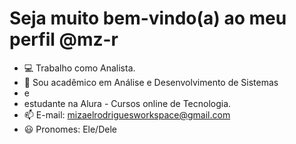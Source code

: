 # Seja muito bem-vindo(a) ao meu perfil @mz-r
- 💻 Trabalho como Analista.
- 🌱 Sou acadêmico em Análise e Desenvolvimento de Sistemas 
- e
- estudante na Alura - Cursos online de Tecnologia.
- 📫 E-mail: mizaelrodriguesworkspace@gmail.com
- 😃 Pronomes: Ele/Dele

